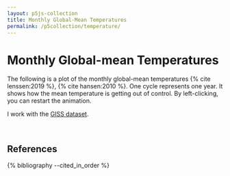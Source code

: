 ```yaml
---
layout: p5js-collection
title: Monthly Global-Mean Temperatures
permalink: /p5collection/temperature/
---
```


# Monthly Global-mean Temperatures

The following is a plot of the monthly global-mean temperatures {% cite lenssen:2019 %}, {% cite hansen:2010 %}. One cycle represents one year. It shows how the mean temperature is getting out of control. By left-clicking, you can restart the animation.

I work with the [GISS dataset](https://data.giss.nasa.gov/gistemp/).

<div id = "p5-temperature" style="background-color: #fdfdfd; justify-content: center; display: flex;"></div>
<br>

## References

{% bibliography --cited_in_order %}